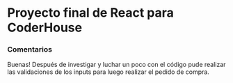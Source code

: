 # Proyecto final de React para CoderHouse

### Comentarios

Buenas! Después de investigar y luchar un poco con el código pude
realizar las validaciones de los inputs para luego realizar el 
pedido de compra. 
